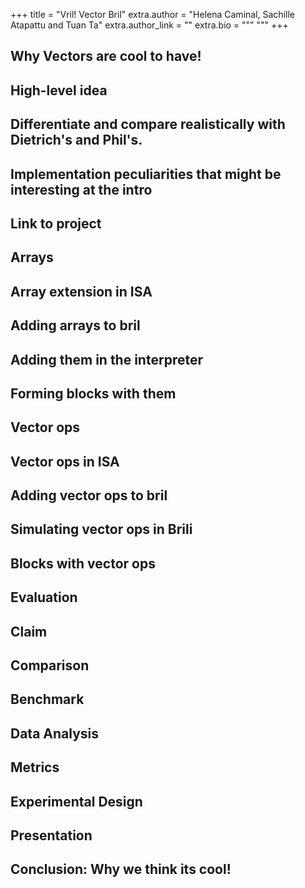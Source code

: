 +++
title = "Vril! Vector Bril"
extra.author = "Helena Caminal, Sachille Atapattu and Tuan Ta"
extra.author_link = ""
extra.bio = """
"""
+++

Why Vectors are cool to have!
---------------------------

## High-level idea

## Differentiate and compare realistically with Dietrich's and Phil's.

## Implementation peculiarities that might be interesting at the intro

## Link to project

Arrays
------------------

## Array extension in ISA

## Adding arrays to bril

## Adding them in the interpreter

## Forming blocks with them

Vector ops
----------------------------

## Vector ops in ISA

## Adding vector ops to bril

## Simulating vector ops in Brili

## Blocks with vector ops

Evaluation
----------------------------

## Claim

## Comparison

## Benchmark

## Data Analysis

## Metrics

## Experimental Design

## Presentation

## Conclusion: Why we think its cool!


[cs6120]: @/_index.md
